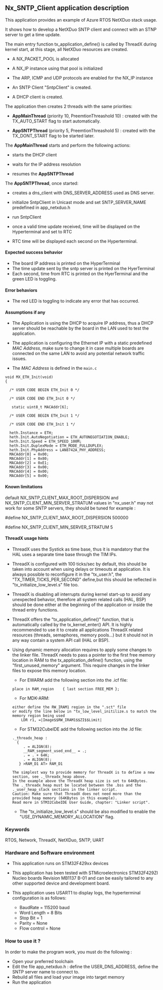 
## <b>Nx_SNTP_Client application description</b>

This application provides an example of Azure RTOS NetXDuo stack usage. 

It shows how to develop a NetXDuo SNTP client and connect with an STNP server to get a time update.

The main entry function tx_application_define() is called by ThreadX during kernel start, at this stage, all NetXDuo resources are created.

 + A NX_PACKET_POOL is allocated
 
 + A NX_IP instance using that pool is initialized
 
 + The ARP, ICMP and UDP protocols are enabled for the NX_IP instance

 + An SNTP Client "SntpClient" is created.
 
 + A DHCP client is created.
 
The application then creates 2 threads with the same priorities:

 + **AppMainThread** (priority 10, PreemtionThreashold 10) : created with the TX_AUTO_START flag to start automatically.
 
 + **AppSNTPThread** (priority 5, PreemtionThreashold 5) : created with the TX_DONT_START flag to be started later.
 
The **AppMainThread** starts and perform the following actions:
  + starts the DHCP client
  
  + waits for the IP address resolution
  
  + resumes the **AppSNTPThread**

The **AppSNTPThread**, once started:

  + creates a dns_client with DNS_SERVER_ADDRESS used as DNS server.

  + initialize SntpClient in Unicast mode and set SNTP_SERVER_NAME predefined in app_netxduo.h
  
  + run SntpClient
  
  + once a valid time update received, time will be displayed on the Hyperterminal and set to RTC
  
  + RTC time will be displayed each second on the Hyperterminal.
  
#### <b>Expected success behavior</b>

 + The board IP address is printed on the HyperTerminal
 + The time update sent by the sntp server is printed on the HyerTerminal
 + Each second, time from RTC is printed on the HyerTerminal and the green LED is toggling.

#### <b>Error behaviors</b>

+ The red LED is toggling to indicate any error that has occurred.

#### <b>Assumptions if any</b>

- The Application is using the DHCP to acquire IP address, thus a DHCP server should be reachable by the board in the LAN used to test the application.
- The application is configuring the Ethernet IP with a static predefined _MAC Address_, make sure to change it in case multiple boards are connected on the same LAN to avoid any potential network traffic issues.

- The _MAC Address_ is defined in the `main.c`

```
void MX_ETH_Init(void)
{

  /* USER CODE BEGIN ETH_Init 0 */
  
  /* USER CODE END ETH_Init 0 */
  
   static uint8_t MACAddr[6];
   
  /* USER CODE BEGIN ETH_Init 1 */
  
  /* USER CODE END ETH_Init 1 */
  
  heth.Instance = ETH;
  heth.Init.AutoNegotiation = ETH_AUTONEGOTIATION_ENABLE;
  heth.Init.Speed = ETH_SPEED_100M;
  heth.Init.DuplexMode = ETH_MODE_FULLDUPLEX;
  heth.Init.PhyAddress = LAN8742A_PHY_ADDRESS;
  MACAddr[0] = 0x00;
  MACAddr[1] = 0x80;
  MACAddr[2] = 0xE1;
  MACAddr[3] = 0x00;
  MACAddr[4] = 0x00;
  MACAddr[5] = 0x00;
```
#### <b>Known limitations</b>

default NX_SNTP_CLIENT_MAX_ROOT_DISPERSION and NX_SNTP_CLIENT_MIN_SERVER_STRATUM values in "nx_user.h" may not work for some SNTP servers, they should be tuned for example :

#define NX_SNTP_CLIENT_MAX_ROOT_DISPERSION    500000

#define NX_SNTP_CLIENT_MIN_SERVER_STRATUM     5

  
#### <b>ThreadX usage hints</b>

 - ThreadX uses the Systick as time base, thus it is mandatory that the HAL uses a separate time base through the TIM IPs.
 - ThreadX is configured with 100 ticks/sec by default, this should be taken into account when using delays or timeouts at application. It is always possible to reconfigure it in the "tx_user.h", the "TX_TIMER_TICKS_PER_SECOND" define,but this should be reflected in "tx_initialize_low_level.s" file too.
 - ThreadX is disabling all interrupts during kernel start-up to avoid any unexpected behavior, therefore all system related calls (HAL, BSP) should be done either at the beginning of the application or inside the thread entry functions.
 - ThreadX offers the "tx_application_define()" function, that is automatically called by the tx_kernel_enter() API.
   It is highly recommended to use it to create all applications ThreadX related resources (threads, semaphores, memory pools...)  but it should not in any way contain a system API call (HAL or BSP).
 - Using dynamic memory allocation requires to apply some changes to the linker file.
   ThreadX needs to pass a pointer to the first free memory location in RAM to the tx_application_define() function,
   using the "first_unused_memory" argument.
   This require changes in the linker files to expose this memory location.
    + For EWARM add the following section into the .icf file:
     ```
	 place in RAM_region    { last section FREE_MEM };
	 ```
    + For MDK-ARM:
	```
    either define the RW_IRAM1 region in the ".sct" file
    or modify the line below in "tx_low_level_initilize.s to match the memory region being used
        LDR r1, =|Image$$RW_IRAM1$$ZI$$Limit|
	```
    + For STM32CubeIDE add the following section into the .ld file:
	``` 
    ._threadx_heap :
      {
         . = ALIGN(8);
         __RAM_segment_used_end__ = .;
         . = . + 64K;
         . = ALIGN(8);
       } >RAM_D1 AT> RAM_D1
	``` 
	
       The simplest way to provide memory for ThreadX is to define a new section, see ._threadx_heap above.
       In the example above the ThreadX heap size is set to 64KBytes.
       The ._threadx_heap must be located between the .bss and the ._user_heap_stack sections in the linker script.	 
       Caution: Make sure that ThreadX does not need more than the provided heap memory (64KBytes in this example).	 
       Read more in STM32CubeIDE User Guide, chapter: "Linker script".
	  
    + The "tx_initialize_low_level.s" should be also modified to enable the "USE_DYNAMIC_MEMORY_ALLOCATION" flag.
         
### <b>Keywords</b>

RTOS, Network, ThreadX, NetXDuo, SNTP, UART

### Hardware and Software environment</b>

  - This application runs on STM32F429xx devices
  - This application has been tested with STMicroelectronics STM32F429ZI Nucleo boards Revision MB1137 B-01
    and can be easily tailored to any other supported device and development board.

  - This application uses USART1 to display logs, the hyperterminal configuration is as follows:
      - BaudRate = 115200 baud
      - Word Length = 8 Bits
      - Stop Bit = 1
      - Parity = None
      - Flow control = None

###  <b>How to use it ?</b>

In order to make the program work, you must do the following :

 - Open your preferred toolchain
 - Edit the file app_netxduo.h : define the USER_DNS_ADDRESS, define the SNTP server name to connect to.
 - Rebuild all files and load your image into target memory
 - Run the application

